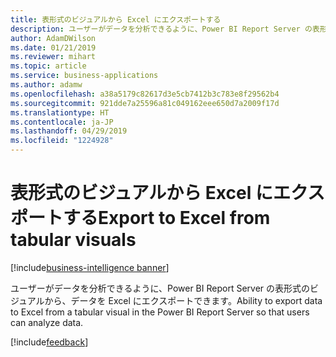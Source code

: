 ```yaml
---
title: 表形式のビジュアルから Excel にエクスポートする
description: ユーザーがデータを分析できるように、Power BI Report Server の表形式のビジュアルから、データを Excel にエクスポートできます。
author: AdamDWilson
ms.date: 01/21/2019
ms.reviewer: mihart
ms.topic: article
ms.service: business-applications
ms.author: adamw
ms.openlocfilehash: a38a5179c82617d3e5cb7412b3c783e8f29562b4
ms.sourcegitcommit: 921dde7a25596a81c049162eee650d7a2009f17d
ms.translationtype: HT
ms.contentlocale: ja-JP
ms.lasthandoff: 04/29/2019
ms.locfileid: "1224928"
---
```

#  <a name="export-to-excel-from-tabular-visuals"></a><span data-ttu-id="2ef84-103">表形式のビジュアルから Excel にエクスポートする</span><span class="sxs-lookup"><span data-stu-id="2ef84-103">Export to Excel from tabular visuals</span></span>
[!include[business-intelligence banner](../../includes/business-intelligence.md)]

<span data-ttu-id="2ef84-104">ユーザーがデータを分析できるように、Power BI Report Server の表形式のビジュアルから、データを Excel にエクスポートできます。</span><span class="sxs-lookup"><span data-stu-id="2ef84-104">Ability to export data to Excel from a tabular visual in the Power BI Report Server so that users can analyze data.</span></span>

[!include[feedback](../includes/report-server-feedback.md)]